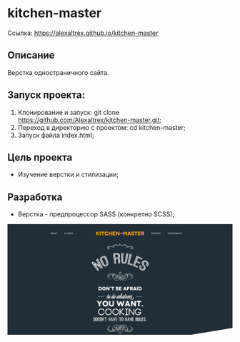 # kitchen-master
Ссылка: https://alexaltrex.github.io/kitchen-master

## Описание
Верстка одностраничного сайта.

## Запуск проекта:
1. Клонирование и запуск: git clone https://github.com/Alexaltrex/kitchen-master.git;
2. Переход в директорию с проектом: cd kitchen-master;
3. Запуск файла index.html;

## Цель проекта
* Изучение верстки и стилизации;

## Разработка
* Верстка - предпроцессор SASS (конкретно SCSS);

<img src="img/gh01.jpg" style: width="800">

